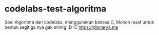 # codelabs-test-algoritma
Soal Algoritma dari codelabs, menggunakan bahasa C,
Mohon maaf untuk bentuk segitiga nya gak miring :D :D
https://dionarya.me
